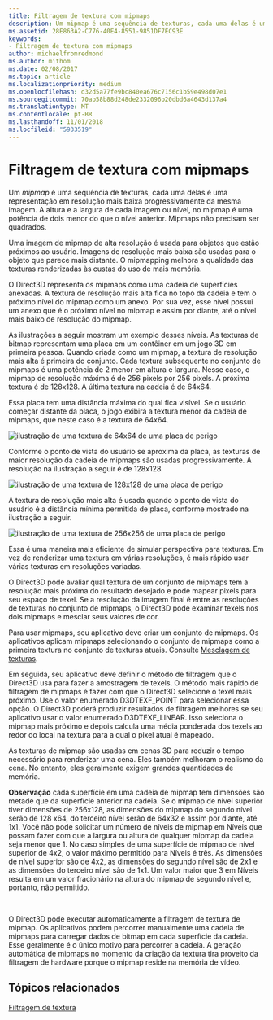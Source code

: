 ```yaml
---
title: Filtragem de textura com mipmaps
description: Um mipmap é uma sequência de texturas, cada uma delas é uma representação em resolução mais baixa progressivamente da mesma imagem. A altura e a largura de cada imagem ou nível, no mipmap é uma potência de dois menor do que o nível anterior.
ms.assetid: 28E863A2-C776-40E4-8551-9851DF7EC93E
keywords:
- Filtragem de textura com mipmaps
author: michaelfromredmond
ms.author: mithom
ms.date: 02/08/2017
ms.topic: article
ms.localizationpriority: medium
ms.openlocfilehash: d32d5a77fe9bc840ea676c7156c1b59e498d07e1
ms.sourcegitcommit: 70ab58b88d248de2332096b20dbd6a4643d137a4
ms.translationtype: MT
ms.contentlocale: pt-BR
ms.lasthandoff: 11/01/2018
ms.locfileid: "5933519"
---
```

# <a name="texture-filtering-with-mipmaps"></a>Filtragem de textura com mipmaps


Um *mipmap* é uma sequência de texturas, cada uma delas é uma representação em resolução mais baixa progressivamente da mesma imagem. A altura e a largura de cada imagem ou nível, no mipmap é uma potência de dois menor do que o nível anterior. Mipmaps não precisam ser quadrados.

Uma imagem de mipmap de alta resolução é usada para objetos que estão próximos ao usuário. Imagens de resolução mais baixa são usadas para o objeto que parece mais distante. O mipmapping melhora a qualidade das texturas renderizadas às custas do uso de mais memória.

O Direct3D representa os mipmaps como uma cadeia de superfícies anexadas. A textura de resolução mais alta fica no topo da cadeia e tem o próximo nível do mipmap como um anexo. Por sua vez, esse nível possui um anexo que é o próximo nível no mipmap e assim por diante, até o nível mais baixo de resolução do mipmap.

As ilustrações a seguir mostram um exemplo desses níveis. As texturas de bitmap representam uma placa em um contêiner em um jogo 3D em primeira pessoa. Quando criada como um mipmap, a textura de resolução mais alta é primeira do conjunto. Cada textura subsequente no conjunto de mipmaps é uma potência de 2 menor em altura e largura. Nesse caso, o mipmap de resolução máxima é de 256 pixels por 256 pixels. A próxima textura é de 128x128. A última textura na cadeia é de 64x64.

Essa placa tem uma distância máxima do qual fica visível. Se o usuário começar distante da placa, o jogo exibirá a textura menor da cadeia de mipmaps, que neste caso é a textura de 64x64.

![ilustração de uma textura de 64x64 de uma placa de perigo](images/mip1.jpg)

Conforme o ponto de vista do usuário se aproxima da placa, as texturas de maior resolução da cadeia de mipmaps são usadas progressivamente. A resolução na ilustração a seguir é de 128x128.

![ilustração de uma textura de 128x128 de uma placa de perigo](images/mip2.jpg)

A textura de resolução mais alta é usada quando o ponto de vista do usuário é a distância mínima permitida de placa, conforme mostrado na ilustração a seguir.

![ilustração de uma textura de 256x256 de uma placa de perigo](images/mip3.jpg)

Essa é uma maneira mais eficiente de simular perspectiva para texturas. Em vez de renderizar uma textura em várias resoluções, é mais rápido usar várias texturas em resoluções variadas.

O Direct3D pode avaliar qual textura de um conjunto de mipmaps tem a resolução mais próxima do resultado desejado e pode mapear pixels para seu espaço de texel. Se a resolução da imagem final é entre as resoluções de texturas no conjunto de mipmaps, o Direct3D pode examinar texels nos dois mipmaps e mesclar seus valores de cor.

Para usar mipmaps, seu aplicativo deve criar um conjunto de mipmaps. Os aplicativos aplicam mipmaps selecionando o conjunto de mipmaps como a primeira textura no conjunto de texturas atuais. Consulte [Mesclagem de texturas](texture-blending.md).

Em seguida, seu aplicativo deve definir o método de filtragem que o Direct3D usa para fazer a amostragem de texels. O método mais rápido de filtragem de mipmaps é fazer com que o Direct3D selecione o texel mais próximo. Use o valor enumerado D3DTEXF\_POINT para selecionar essa opção. O Direct3D poderá produzir resultados de filtragem melhores se seu aplicativo usar o valor enumerado D3DTEXF\_LINEAR. Isso seleciona o mipmap mais próximo e depois calcula uma média ponderada dos texels ao redor do local na textura para a qual o pixel atual é mapeado.

As texturas de mipmap são usadas em cenas 3D para reduzir o tempo necessário para renderizar uma cena. Eles também melhoram o realismo da cena. No entanto, eles geralmente exigem grandes quantidades de memória.

**Observação**  cada superfície em uma cadeia de mipmap tem dimensões são metade que da superfície anterior na cadeia. Se o mipmap de nível superior tiver dimensões de 256x128, as dimensões do mipmap do segundo nível serão de 128 x64, do terceiro nível serão de 64x32 e assim por diante, até 1x1. Você não pode solicitar um número de níveis de mipmap em Níveis que possam fazer com que a largura ou altura de qualquer mipmap da cadeia seja menor que 1. No caso simples de uma superfície de mipmap de nível superior de 4x2, o valor máximo permitido para Níveis é três. As dimensões de nível superior são de 4x2, as dimensões do segundo nível são de 2x1 e as dimensões do terceiro nível são de 1x1. Um valor maior que 3 em Níveis resulta em um valor fracionário na altura do mipmap de segundo nível e, portanto, não permitido.

 

O Direct3D pode executar automaticamente a filtragem de textura de mipmap. Os aplicativos podem percorrer manualmente uma cadeia de mipmaps para carregar dados de bitmap em cada superfície da cadeia. Esse geralmente é o único motivo para percorrer a cadeia. A geração automática de mipmaps no momento da criação da textura tira proveito da filtragem de hardware porque o mipmap reside na memória de vídeo.

## <a name="span-idrelated-topicsspanrelated-topics"></a><span id="related-topics"></span>Tópicos relacionados


[Filtragem de textura](texture-filtering.md)

 

 




